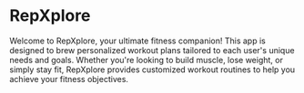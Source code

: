# RepXplore
Welcome to RepXplore, your ultimate fitness companion! This app is designed to brew personalized workout plans tailored to each user's unique needs and goals. Whether you're looking to build muscle, lose weight, or simply stay fit, RepXplore provides customized workout routines to help you achieve your fitness objectives.
